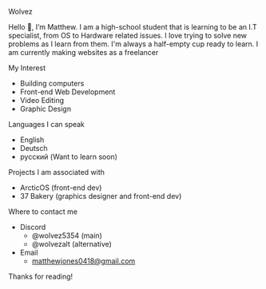 Wolvez

Hello 👋, I’m Matthew. I am a high-school student that is learning to be an I.T specialist, from OS to Hardware related issues. I love trying to solve new problems as I learn from them. I'm always a half-empty cup ready to learn. I am currently making websites as a freelancer


My Interest
- Building computers
- Front-end Web Development
- Video Editing
- Graphic Design


Languages I can speak
- English
- Deutsch
- русский (Want to learn soon)


Projects I am associated with
- ArcticOS (front-end dev)
- 37 Bakery (graphics designer and front-end dev)


Where to contact me
- Discord
  - @wolvez5354 (main)
  - @wolvezalt (alternative)
- Email
  - matthewjones0418@gmail.com


Thanks for reading!
